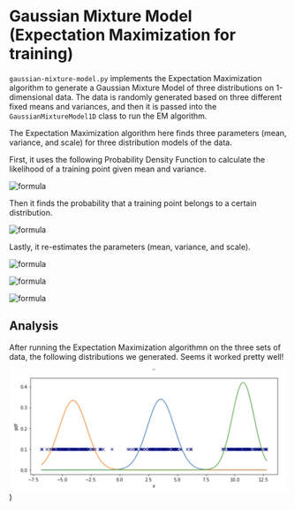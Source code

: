 # Gaussian Mixture Model (Expectation Maximization for training)

`gaussian-mixture-model.py` implements the Expectation Maximization algorithm to generate a Gaussian Mixture Model of three distributions on 1-dimensional data. The data is randomly generated based on three different fixed means and variances, and then it is passed into the `GaussianMixtureModel1D` class to run the EM algorithm.

The Expectation Maximization algorithm here finds three parameters (mean, variance, and scale) for three distribution models of the data.

First, it uses the following Probability Density Function to calculate the likelihood of a training point given mean and variance.

![formula](https://render.githubusercontent.com/render/math?math=f(x|\mu_k,\sigma^2_k)=\frac{1}{\sqrt{2\pi\sigma^2_k}}exp\Big(-\frac{(x-\mu_k)^2}{2\sigma^2_k}\Big))

Then it finds the probability that a training point belongs to a certain distribution.

![formula](https://render.githubusercontent.com/render/math?math=b_k^{(i)}=\frac{f(x^{(i)}|\mu_k,\sigma^2_k)\phi_k}{\sum_{k=1}^{K}f(x^{(i)}|\mu_k,\sigma^2_k)\phi_k})

Lastly, it re-estimates the parameters (mean, variance, and scale).

![formula](https://render.githubusercontent.com/render/math?math=\mu_k=\frac{\sum_i%20b_k^{(i)}x^{(i)}}{\sum_i%20b_k^{(i)}})

![formula](https://render.githubusercontent.com/render/math?math=\sigma^2_k=\frac{\sum_i%20b_k^{(i)}(x^{(i)}-\mu_k)^2}{\sum_i%20b_k^{(i)}})

![formula](https://render.githubusercontent.com/render/math?math=\phi_k=\frac{1}{N}\sum_i%20b_k^{(i)})

## Analysis

After running the Expectation Maximization algorithmn on the three sets of data, the following distributions we generated. Seems it worked pretty well!

![](plots/distributions.png))